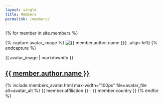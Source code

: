 ```yaml
---
layout: single
title: Members
permalink: /members/
---
```


{% for member in site.members %}

  {% capture avatar_image %} ![{{ member.author.name }}]({{member.author.avatar}}){: .align-left} {% endcapture %}

  {{ avatar_image | markdownify }}
  <h2>
    <a href="{{ member.url }}"> {{ member.author.name }}</a>
  </h2>
  {% include members_avatar.html max-width="100px" file=avatar_file alt=avatar_alt %} {{ member.affiliation }} - {{ member.country }}
{% endfor %}
